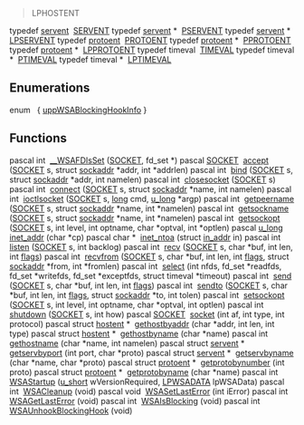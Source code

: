 >LPHOSTENT</a></td>
</tr>
<tr>
<td class="memItemLeft" style="text-align: right;" data-nowrap="" data-valign="top">typedef <a href="structservent.md" class="el">servent</a> </td>
<td class="memItemRight" data-valign="bottom"><a href="macwinsock_8h.md#8834174c78864a6d589ba8b0c8777688" class="el">SERVENT</a></td>
</tr>
<tr>
<td class="memItemLeft" style="text-align: right;" data-nowrap="" data-valign="top">typedef <a href="structservent.md" class="el">servent</a> * </td>
<td class="memItemRight" data-valign="bottom"><a href="macwinsock_8h.md#a70242dca5249c52799ac5610c0e102a" class="el">PSERVENT</a></td>
</tr>
<tr>
<td class="memItemLeft" style="text-align: right;" data-nowrap="" data-valign="top">typedef <a href="structservent.md" class="el">servent</a> * </td>
<td class="memItemRight" data-valign="bottom"><a href="macwinsock_8h.md#2d8f997aa307d30527c4e0384618e8eb" class="el">LPSERVENT</a></td>
</tr>
<tr>
<td class="memItemLeft" style="text-align: right;" data-nowrap="" data-valign="top">typedef <a href="structprotoent.md" class="el">protoent</a> </td>
<td class="memItemRight" data-valign="bottom"><a href="macwinsock_8h.md#f2bf95961d421d4bc1af710e71544eb5" class="el">PROTOENT</a></td>
</tr>
<tr>
<td class="memItemLeft" style="text-align: right;" data-nowrap="" data-valign="top">typedef <a href="structprotoent.md" class="el">protoent</a> * </td>
<td class="memItemRight" data-valign="bottom"><a href="macwinsock_8h.md#c363ead4e464fa4338817aac23a39137" class="el">PPROTOENT</a></td>
</tr>
<tr>
<td class="memItemLeft" style="text-align: right;" data-nowrap="" data-valign="top">typedef <a href="structprotoent.md" class="el">protoent</a> * </td>
<td class="memItemRight" data-valign="bottom"><a href="macwinsock_8h.md#a925df5065f9418705c8105a3ab61662" class="el">LPPROTOENT</a></td>
</tr>
<tr>
<td class="memItemLeft" style="text-align: right;" data-nowrap="" data-valign="top">typedef timeval </td>
<td class="memItemRight" data-valign="bottom"><a href="macwinsock_8h.md#923b181ddf746772e724e12de14055b6" class="el">TIMEVAL</a></td>
</tr>
<tr>
<td class="memItemLeft" style="text-align: right;" data-nowrap="" data-valign="top">typedef timeval * </td>
<td class="memItemRight" data-valign="bottom"><a href="macwinsock_8h.md#587d0d69a27a6bb6aefee30e4026b160" class="el">PTIMEVAL</a></td>
</tr>
<tr>
<td class="memItemLeft" style="text-align: right;" data-nowrap="" data-valign="top">typedef timeval * </td>
<td class="memItemRight" data-valign="bottom"><a href="macwinsock_8h.md#bf89f73f739027568e04a720dcbd38d5" class="el">LPTIMEVAL</a></td>
</tr>
<tr>
<td colspan="2"><br />
&#10;<h2 id="enumerations">Enumerations</h2></td>
</tr>
<tr>
<td class="memItemLeft" style="text-align: right;" data-nowrap="" data-valign="top">enum  </td>
<td class="memItemRight" data-valign="bottom">{ <a href="macwinsock_8h.md#dca29a1140aadadfd92b34a02fa516eff2ff6be06f8cddc57a6c8f50337cbcb4" class="el">uppWSABlockingHookInfo</a> }</td>
</tr>
<tr>
<td colspan="2"><br />
&#10;<h2 id="functions">Functions</h2></td>
</tr>
<tr>
<td class="memItemLeft" style="text-align: right;" data-nowrap="" data-valign="top">pascal int </td>
<td class="memItemRight" data-valign="bottom"><a href="macwinsock_8h.md#a712f2d10acd9e146e4b8528098941e2" class="el">__WSAFDIsSet</a> (<a href="macwinsock_8h.md#75fbea08c09e684e6b3f3961761354fa" class="el">SOCKET</a>, fd_set *)</td>
</tr>
<tr>
<td class="memItemLeft" style="text-align: right;" data-nowrap="" data-valign="top">pascal <a href="macwinsock_8h.md#75fbea08c09e684e6b3f3961761354fa" class="el">SOCKET</a> </td>
<td class="memItemRight" data-valign="bottom"><a href="macwinsock_8h.md#1bc255182fe5daed65ecfbbfd149f7d8" class="el">accept</a> (<a href="macwinsock_8h.md#75fbea08c09e684e6b3f3961761354fa" class="el">SOCKET</a> s, struct <a href="structsockaddr.md" class="el">sockaddr</a> *addr, int *addrlen)</td>
</tr>
<tr>
<td class="memItemLeft" style="text-align: right;" data-nowrap="" data-valign="top">pascal int </td>
<td class="memItemRight" data-valign="bottom"><a href="macwinsock_8h.md#c6091da5c1fb4240e3614b6c64a6adf0" class="el">bind</a> (<a href="macwinsock_8h.md#75fbea08c09e684e6b3f3961761354fa" class="el">SOCKET</a> s, struct <a href="structsockaddr.md" class="el">sockaddr</a> *addr, int namelen)</td>
</tr>
<tr>
<td class="memItemLeft" style="text-align: right;" data-nowrap="" data-valign="top">pascal int </td>
<td class="memItemRight" data-valign="bottom"><a href="macwinsock_8h.md#f263bae17d2cc05ca8a978c8f81bd345" class="el">closesocket</a> (<a href="macwinsock_8h.md#75fbea08c09e684e6b3f3961761354fa" class="el">SOCKET</a> s)</td>
</tr>
<tr>
<td class="memItemLeft" style="text-align: right;" data-nowrap="" data-valign="top">pascal int </td>
<td class="memItemRight" data-valign="bottom"><a href="macwinsock_8h.md#4737d09410720b4ad65bbf3749f279f0" class="el">connect</a> (<a href="macwinsock_8h.md#75fbea08c09e684e6b3f3961761354fa" class="el">SOCKET</a> s, struct <a href="structsockaddr.md" class="el">sockaddr</a> *name, int namelen)</td>
</tr>
<tr>
<td class="memItemLeft" style="text-align: right;" data-nowrap="" data-valign="top">pascal int </td>
<td class="memItemRight" data-valign="bottom"><a href="macwinsock_8h.md#12bcb4acd75b2e39c649166dcbb946ef" class="el">ioctlsocket</a> (<a href="macwinsock_8h.md#75fbea08c09e684e6b3f3961761354fa" class="el">SOCKET</a> s, <a href="Rave_8h.md#f03dc93db7c58a69ed5c83e1fa49cf0e" class="el">long</a> cmd, <a href="macwinsock_8h.md#04a40755820b9bdaf3d256f9b9d126b8" class="el">u_long</a> *argp)</td>
</tr>
<tr>
<td class="memItemLeft" style="text-align: right;" data-nowrap="" data-valign="top">pascal int </td>
<td class="memItemRight" data-valign="bottom"><a href="macwinsock_8h.md#87f0217ad856abb99453c986b2a6be24" class="el">getpeername</a> (<a href="macwinsock_8h.md#75fbea08c09e684e6b3f3961761354fa" class="el">SOCKET</a> s, struct <a href="structsockaddr.md" class="el">sockaddr</a> *name, int *namelen)</td>
</tr>
<tr>
<td class="memItemLeft" style="text-align: right;" data-nowrap="" data-valign="top">pascal int </td>
<td class="memItemRight" data-valign="bottom"><a href="macwinsock_8h.md#12aefa689e61f4bfd4e5178910bb9c48" class="el">getsockname</a> (<a href="macwinsock_8h.md#75fbea08c09e684e6b3f3961761354fa" class="el">SOCKET</a> s, struct <a href="structsockaddr.md" class="el">sockaddr</a> *name, int *namelen)</td>
</tr>
<tr>
<td class="memItemLeft" style="text-align: right;" data-nowrap="" data-valign="top">pascal int </td>
<td class="memItemRight" data-valign="bottom"><a href="macwinsock_8h.md#1eeb01dbd36afb2a1e50d765f650149c" class="el">getsockopt</a> (<a href="macwinsock_8h.md#75fbea08c09e684e6b3f3961761354fa" class="el">SOCKET</a> s, int level, int optname, char *optval, int *optlen)</td>
</tr>
<tr>
<td class="memItemLeft" style="text-align: right;" data-nowrap="" data-valign="top">pascal <a href="macwinsock_8h.md#04a40755820b9bdaf3d256f9b9d126b8" class="el">u_long</a> </td>
<td class="memItemRight" data-valign="bottom"><a href="macwinsock_8h.md#7c17d39c452fe1d94c5bb927b85577c5" class="el">inet_addr</a> (char *cp)</td>
</tr>
<tr>
<td class="memItemLeft" style="text-align: right;" data-nowrap="" data-valign="top">pascal char * </td>
<td class="memItemRight" data-valign="bottom"><a href="macwinsock_8h.md#1d77eef413001bbb50b6fbf0b3e804ac" class="el">inet_ntoa</a> (struct <a href="structin__addr.md" class="el">in_addr</a> in)</td>
</tr>
<tr>
<td class="memItemLeft" style="text-align: right;" data-nowrap="" data-valign="top">pascal int </td>
<td class="memItemRight" data-valign="bottom"><a href="macwinsock_8h.md#63cc537ad17278a98d99b02964b452dd" class="el">listen</a> (<a href="macwinsock_8h.md#75fbea08c09e684e6b3f3961761354fa" class="el">SOCKET</a> s, int backlog)</td>
</tr>
<tr>
<td class="memItemLeft" style="text-align: right;" data-nowrap="" data-valign="top">pascal int </td>
<td class="memItemRight" data-valign="bottom"><a href="macwinsock_8h.md#0e6103c1549e711bf7cf0bea0f27ea64" class="el">recv</a> (<a href="macwinsock_8h.md#75fbea08c09e684e6b3f3961761354fa" class="el">SOCKET</a> s, char *buf, int len, int <a href="Rave_8h.md#4e5868d676cb634aa75b125a0f741abf" class="el">flags</a>)</td>
</tr>
<tr>
<td class="memItemLeft" style="text-align: right;" data-nowrap="" data-valign="top">pascal int </td>
<td class="memItemRight" data-valign="bottom"><a href="macwinsock_8h.md#7581c06af9d4709c9cd6f161f0cdc5ff" class="el">recvfrom</a> (<a href="macwinsock_8h.md#75fbea08c09e684e6b3f3961761354fa" class="el">SOCKET</a> s, char *buf, int len, int <a href="Rave_8h.md#4e5868d676cb634aa75b125a0f741abf" class="el">flags</a>, struct <a href="structsockaddr.md" class="el">sockaddr</a> *from, int *fromlen)</td>
</tr>
<tr>
<td class="memItemLeft" style="text-align: right;" data-nowrap="" data-valign="top">pascal int </td>
<td class="memItemRight" data-valign="bottom"><a href="macwinsock_8h.md#1558c76292fd7a23653f75364489d5e8" class="el">select</a> (int nfds, fd_set *readfds, fd_set *writefds, fd_set *exceptfds, struct timeval *timeout)</td>
</tr>
<tr>
<td class="memItemLeft" style="text-align: right;" data-nowrap="" data-valign="top">pascal int </td>
<td class="memItemRight" data-valign="bottom"><a href="macwinsock_8h.md#c0603d5064eadfebd42aa8da8fd368ad" class="el">send</a> (<a href="macwinsock_8h.md#75fbea08c09e684e6b3f3961761354fa" class="el">SOCKET</a> s, char *buf, int len, int <a href="Rave_8h.md#4e5868d676cb634aa75b125a0f741abf" class="el">flags</a>)</td>
</tr>
<tr>
<td class="memItemLeft" style="text-align: right;" data-nowrap="" data-valign="top">pascal int </td>
<td class="memItemRight" data-valign="bottom"><a href="macwinsock_8h.md#efefc089ac4a9ed5b67689f2c45d6688" class="el">sendto</a> (<a href="macwinsock_8h.md#75fbea08c09e684e6b3f3961761354fa" class="el">SOCKET</a> s, char *buf, int len, int <a href="Rave_8h.md#4e5868d676cb634aa75b125a0f741abf" class="el">flags</a>, struct <a href="structsockaddr.md" class="el">sockaddr</a> *to, int tolen)</td>
</tr>
<tr>
<td class="memItemLeft" style="text-align: right;" data-nowrap="" data-valign="top">pascal int </td>
<td class="memItemRight" data-valign="bottom"><a href="macwinsock_8h.md#7f69f4c67ec1cadd4e58b679907faaf2" class="el">setsockopt</a> (<a href="macwinsock_8h.md#75fbea08c09e684e6b3f3961761354fa" class="el">SOCKET</a> s, int level, int optname, char *optval, int optlen)</td>
</tr>
<tr>
<td class="memItemLeft" style="text-align: right;" data-nowrap="" data-valign="top">pascal int </td>
<td class="memItemRight" data-valign="bottom"><a href="macwinsock_8h.md#6de43323a694d53a810b9ada77c87b5b" class="el">shutdown</a> (<a href="macwinsock_8h.md#75fbea08c09e684e6b3f3961761354fa" class="el">SOCKET</a> s, int how)</td>
</tr>
<tr>
<td class="memItemLeft" style="text-align: right;" data-nowrap="" data-valign="top">pascal <a href="macwinsock_8h.md#75fbea08c09e684e6b3f3961761354fa" class="el">SOCKET</a> </td>
<td class="memItemRight" data-valign="bottom"><a href="macwinsock_8h.md#8cd1b3f5f3ad45e843dabb519aabd2fb" class="el">socket</a> (int af, int type, int protocol)</td>
</tr>
<tr>
<td class="memItemLeft" style="text-align: right;" data-nowrap="" data-valign="top">pascal struct <a href="structhostent.md" class="el">hostent</a> * </td>
<td class="memItemRight" data-valign="bottom"><a href="macwinsock_8h.md#6f2f818c7e7433ce140aa7073d88ba08" class="el">gethostbyaddr</a> (char *addr, int len, int type)</td>
</tr>
<tr>
<td class="memItemLeft" style="text-align: right;" data-nowrap="" data-valign="top">pascal struct <a href="structhostent.md" class="el">hostent</a> * </td>
<td class="memItemRight" data-valign="bottom"><a href="macwinsock_8h.md#de13d9d8c11e7e87e84567e400c5aa0c" class="el">gethostbyname</a> (char *name)</td>
</tr>
<tr>
<td class="memItemLeft" style="text-align: right;" data-nowrap="" data-valign="top">pascal int </td>
<td class="memItemRight" data-valign="bottom"><a href="macwinsock_8h.md#98daa038b91ee8a99559008a9a7dadd2" class="el">gethostname</a> (char *name, int namelen)</td>
</tr>
<tr>
<td class="memItemLeft" style="text-align: right;" data-nowrap="" data-valign="top">pascal struct <a href="structservent.md" class="el">servent</a> * </td>
<td class="memItemRight" data-valign="bottom"><a href="macwinsock_8h.md#5ce3aba26275559783f14bf5b231096b" class="el">getservbyport</a> (int port, char *proto)</td>
</tr>
<tr>
<td class="memItemLeft" style="text-align: right;" data-nowrap="" data-valign="top">pascal struct <a href="structservent.md" class="el">servent</a> * </td>
<td class="memItemRight" data-valign="bottom"><a href="macwinsock_8h.md#5feceea6074a7f8c0b806fc9da0c723c" class="el">getservbyname</a> (char *name, char *proto)</td>
</tr>
<tr>
<td class="memItemLeft" style="text-align: right;" data-nowrap="" data-valign="top">pascal struct <a href="structprotoent.md" class="el">protoent</a> * </td>
<td class="memItemRight" data-valign="bottom"><a href="macwinsock_8h.md#141d277505a9ee6493fd9d4d31f101dc" class="el">getprotobynumber</a> (int proto)</td>
</tr>
<tr>
<td class="memItemLeft" style="text-align: right;" data-nowrap="" data-valign="top">pascal struct <a href="structprotoent.md" class="el">protoent</a> * </td>
<td class="memItemRight" data-valign="bottom"><a href="macwinsock_8h.md#d9ec38a568f21c4b25d7fcf9aba252d5" class="el">getprotobyname</a> (char *name)</td>
</tr>
<tr>
<td class="memItemLeft" style="text-align: right;" data-nowrap="" data-valign="top">pascal int </td>
<td class="memItemRight" data-valign="bottom"><a href="macwinsock_8h.md#726f4828b2369f992f42254fbef3ca93" class="el">WSAStartup</a> (<a href="macwinsock_8h.md#90477a3b67a3f9da199a98c216b1a77c" class="el">u_short</a> wVersionRequired, <a href="structWSAData.md" class="el">LPWSADATA</a> lpWSAData)</td>
</tr>
<tr>
<td class="memItemLeft" style="text-align: right;" data-nowrap="" data-valign="top">pascal int </td>
<td class="memItemRight" data-valign="bottom"><a href="macwinsock_8h.md#9fe78602fa62bf5033577ebbf3d90eff" class="el">WSACleanup</a> (void)</td>
</tr>
<tr>
<td class="memItemLeft" style="text-align: right;" data-nowrap="" data-valign="top">pascal void </td>
<td class="memItemRight" data-valign="bottom"><a href="macwinsock_8h.md#8ab5a9e0d941d4d3d87690a8bee880ae" class="el">WSASetLastError</a> (int iError)</td>
</tr>
<tr>
<td class="memItemLeft" style="text-align: right;" data-nowrap="" data-valign="top">pascal int </td>
<td class="memItemRight" data-valign="bottom"><a href="macwinsock_8h.md#e27a5118a2eb838af40f8097c9f5407f" class="el">WSAGetLastError</a> (void)</td>
</tr>
<tr>
<td class="memItemLeft" style="text-align: right;" data-nowrap="" data-valign="top">pascal int </td>
<td class="memItemRight" data-valign="bottom"><a href="macwinsock_8h.md#36ea24638e7c2a0b5810bed31c382edd" class="el">WSAIsBlocking</a> (void)</td>
</tr>
<tr>
<td class="memItemLeft" style="text-align: right;" data-nowrap="" data-valign="top">pascal int </td>
<td class="memItemRight" data-valign="bottom"><a href="macwinsock_8h.md#806122efc44f227c211922f30c17dd38" class="el">WSAUnhookBlockingHook</a> (void)</td>
</tr>
<tr>
<t